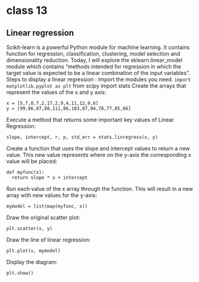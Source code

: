 # class 13
## Linear regression
Scikit-learn is a powerful Python module for machine learning. It contains function for regression, classification, clustering, model selection and dimensionality reduction. Today, I will explore the sklearn.linear_model module which contains “methods intended for regression in which the target value is expected to be a linear combination of the input variables”.
Steps to display a linear regression :
Import the modules you need.
```import matplotlib.pyplot as plt```
from scipy import stats
Create the arrays that represent the values of the x and y axis:
```
x = [5,7,8,7,2,17,2,9,4,11,12,9,6]
y = [99,86,87,88,111,86,103,87,94,78,77,85,86] 
```
Execute a method that returns some important key values of Linear Regression:
```
slope, intercept, r, p, std_err = stats.linregress(x, y)
```
Create a function that uses the slope and intercept values to return a new value. This new value represents where on the y-axis the corresponding x value will be placed:
```
def myfunc(x):
  return slope * x + intercept
```
Run each value of the x array through the function. This will result in a new array with new values for the y-axis:
```
mymodel = list(map(myfunc, x))
```
Draw the original scatter plot:
```
plt.scatter(x, y)
```
Draw the line of linear regression:
```
plt.plot(x, mymodel)
```
Display the diagram:
```
plt.show()
```
